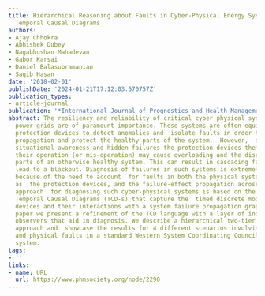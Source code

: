 ```yaml
---
title: Hierarchical Reasoning about Faults in Cyber-Physical Energy Systems using
  Temporal Causal Diagrams
authors:
- Ajay Chhokra
- Abhishek Dubey
- Nagabhushan Mahadevan
- Gabor Karsai
- Daniel Balasubramanian
- Saqib Hasan
date: '2018-02-01'
publishDate: '2024-01-21T17:12:03.570757Z'
publication_types:
- article-journal
publication: '*International Journal of Prognostics and Health Management*'
abstract: The resiliency and reliability of critical cyber physical systems like electrical
  power grids are of paramount importance. These systems are often equipped with specialized
  protection devices to detect anomalies and  isolate faults in order to arrest failure
  propagation and protect the healthy parts of the system.  However,  due to the limited
  situational awareness and hidden failures the protection devices themselves, through
  their operation (or mis-operation) may cause overloading and the disconnection of
  parts of an otherwise healthy system. This can result in cascading failures that
  lead to a blackout. Diagnosis of failures in such systems is extremely challenging
  because of the need to account  for faults in both the physical systems as well
  as  the protection devices, and the failure-effect propagation across the system.    Our
  approach  for diagnosing such cyber-physical systems is based on the concept of
  Temporal Causal Diagrams (TCD-s) that capture the  timed discrete models of protection
  devices and their interactions with a system failure propagation graph. In this
  paper we present a refinement of the TCD language with a layer of independent local
  observers that aid in diagnosis. We describe a hierarchical two-tier failure diagnosis
  approach and  showcase the results for 4 different scenarios involving both cyber
  and physical faults in a standard Western System Coordinating Council (WSCC) 9 bus
  system.
tags:
- ''
links:
- name: URL
  url: https://www.phmsociety.org/node/2290
---
```

